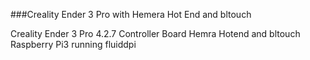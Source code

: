 ###Creality Ender 3 Pro with Hemera Hot End and bltouch

Creality Ender 3 Pro 
4.2.7 Controller Board
Hemra Hotend and bltouch
Raspberry Pi3 running fluiddpi
